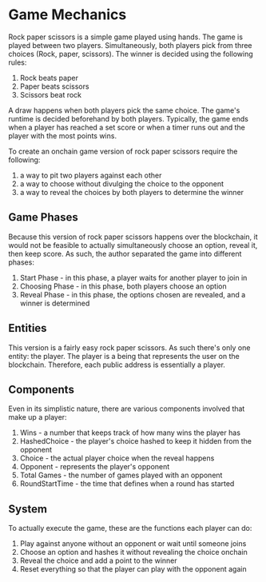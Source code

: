 # Game Mechanics

Rock paper scissors is a simple game played using hands. The game is played between two players.
Simultaneously, both players pick from three choices (Rock, paper, scissors). The winner is decided
using the following rules:

1. Rock beats paper
2. Paper beats scissors
3. Scissors beat rock

A draw happens when both players pick the same choice. The game's runtime is decided beforehand
by both players. Typically, the game ends when a player has reached a set score or when a timer runs
out and the player with the most points wins.

To create an onchain game version of rock paper scissors require the following:

1. a way to pit two players against each other
2. a way to choose without divulging the choice to the opponent
3. a way to reveal the choices by both players to determine the winner

## Game Phases 

Because this version of rock paper scissors happens over the blockchain, it would not be feasible
to actually simultaneously choose an option, reveal it, then keep score. As such, the author separated
the game into different phases:

1. Start Phase - in this phase, a player waits for another player to join in
2. Choosing Phase - in this phase, both players choose an option
3. Reveal Phase - in this phase, the options chosen are revealed, and a winner is determined

## Entities

This version is a fairly easy rock paper scissors. As such there's only one entity: the player.
The player is a being that represents the user on the blockchain. Therefore, each public address
is essentially a player.

## Components

Even in its simplistic nature, there are various components involved that make up a player:

1. Wins - a number that keeps track of how many wins the player has
2. HashedChoice - the player's choice hashed to keep it hidden from the opponent
3. Choice - the actual player choice when the reveal happens
4. Opponent - represents the player's opponent
5. Total Games - the number of games played with an opponent
6. RoundStartTime - the time that defines when a round has started

## System

To actually execute the game, these are the functions each player can do:

1. Play against anyone without an opponent or wait until someone joins
2. Choose an option and hashes it without revealing the choice onchain
3. Reveal the choice and add a point to the winner
4. Reset everything so that the player can play with the opponent again

